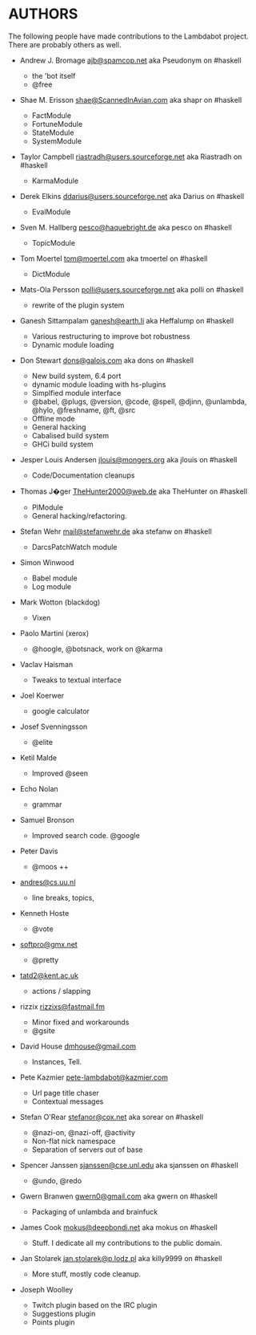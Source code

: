 AUTHORS
========

The following people have made contributions to the Lambdabot project.  There are probably others as well.

* Andrew J. Bromage <ajb@spamcop.net> aka Pseudonym on #haskell

  - the 'bot itself
  - @free

* Shae M. Erisson <shae@ScannedInAvian.com> aka shapr on #haskell

  - FactModule
  - FortuneModule
  - StateModule
  - SystemModule

* Taylor Campbell <riastradh@users.sourceforge.net> aka Riastradh on #haskell

  - KarmaModule

* Derek Elkins <ddarius@users.sourceforge.net> aka Darius on #haskell

  - EvalModule

* Sven M. Hallberg <pesco@haquebright.de> aka pesco on #haskell

  - TopicModule

* Tom Moertel <tom@moertel.com> aka tmoertel on #haskell

  - DictModule

* Mats-Ola Persson <polli@users.sourceforge.net> aka polli on #haskell

  - rewrite of the plugin system

* Ganesh Sittampalam <ganesh@earth.li> aka Heffalump on #haskell

  - Various restructuring to improve bot robustness
  - Dynamic module loading

* Don Stewart <dons@galois.com> aka dons on #haskell

  - New build system, 6.4 port
  - dynamic module loading with hs-plugins
  - Simplfied module interface
  - @babel, @plugs, @version, @code, @spell, @djinn, @unlambda, @hylo, @freshname, @ft, @src
  - Offline mode
  - General hacking
  - Cabalised build system
  - GHCi build system

* Jesper Louis Andersen <jlouis@mongers.org> aka jlouis on #haskell

  - Code/Documentation cleanups

* Thomas J�ger <TheHunter2000@web.de> aka TheHunter on #haskell

  - PlModule
  - General hacking/refactoring.

* Stefan Wehr <mail@stefanwehr.de> aka stefanw on #haskell

  - DarcsPatchWatch module

* Simon Winwood

  - Babel module
  - Log module

* Mark Wotton (blackdog)

  - Vixen

* Paolo Martini (xerox)

  - @hoogle, @botsnack, work on @karma

* Vaclav Haisman

  - Tweaks to textual interface

* Joel Koerwer

  - google calculator

* Josef Svenningsson

  - @elite

* Ketil Malde

  - Improved @seen

* Echo Nolan

  - grammar

* Samuel Bronson

  - Improved search code. @google

* Peter Davis

  - @moos ++

* andres@cs.uu.nl

  - line breaks, topics,

* Kenneth Hoste

  - @vote

* softpro@gmx.net

  - @pretty

* tatd2@kent.ac.uk

  - actions / slapping

* rizzix <rizzixs@fastmail.fm>

  - Minor fixed and workarounds
  - @gsite

* David House <dmhouse@gmail.com>

  - Instances, Tell.

* Pete Kazmier <pete-lambdabot@kazmier.com>

  - Url page title chaser
  - Contextual messages

* Stefan O'Rear <stefanor@cox.net> aka sorear on #haskell

  - @nazi-on, @nazi-off, @activity
  - Non-flat nick namespace
  - Separation of servers out of base

* Spencer Janssen <sjanssen@cse.unl.edu> aka sjanssen on #haskell

  - @undo, @redo

* Gwern Branwen <gwern0@gmail.com> aka gwern on #haskell

  - Packaging of unlambda and brainfuck

* James Cook <mokus@deepbondi.net> aka mokus on #haskell

  - Stuff.  I dedicate all my contributions to the public domain.

* Jan Stolarek <jan.stolarek@p.lodz.pl> aka killy9999 on #haskell

  - More stuff, mostly code cleanup.

* Joseph Woolley

  - Twitch plugin based on the IRC plugin
  - Suggestions plugin
  - Points plugin